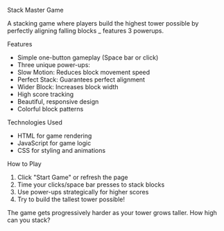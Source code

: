 Stack Master Game

A stacking game where players build the highest tower possible by perfectly aligning falling blocks _ features 3 powerups.

Features

-  Simple one-button gameplay (Space bar or click)
-  Three unique power-ups:
  -  Slow Motion: Reduces block movement speed
  -  Perfect Stack: Guarantees perfect alignment
  -  Wider Block: Increases block width
-  High score tracking
-  Beautiful, responsive design
-  Colorful block patterns

Technologies Used

- HTML for game rendering
- JavaScript for game logic
- CSS for styling and animations

 How to Play

1. Click "Start Game" or refresh the page
2. Time your clicks/space bar presses to stack blocks
3. Use power-ups strategically for higher scores
4. Try to build the tallest tower possible!

The game gets progressively harder as your tower grows taller. How high can you stack?
